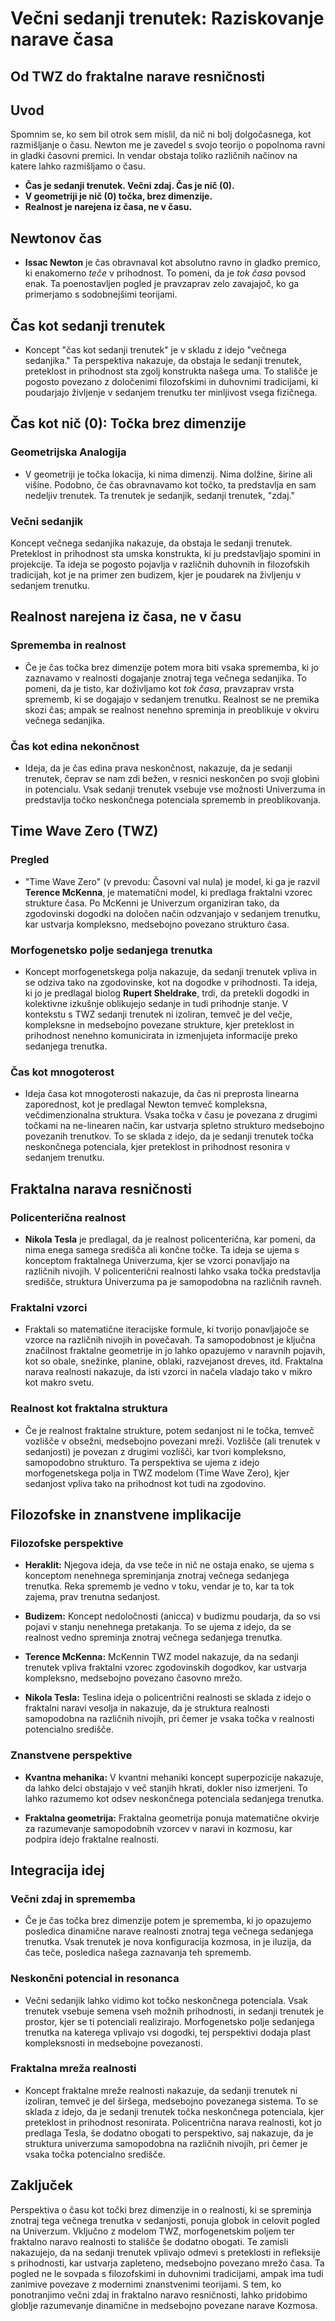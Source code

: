 
# Večni sedanji trenutek: Raziskovanje narave časa
## Od TWZ do fraktalne narave resničnosti

## Uvod

Spomnim se, ko sem bil otrok sem mislil, da nič ni bolj dolgočasnega, kot razmišljanje o času. Newton me je zavedel s svojo teorijo o popolnoma ravni in gladki časovni premici. In vendar obstaja toliko različnih načinov na katere lahko razmišljamo o času.

- **Čas je sedanji trenutek. Večni zdaj. Čas je nič (0).**
- **V geometriji je nič (0) točka, brez dimenzije.**
- **Realnost je narejena iz časa, ne v času.**

## Newtonov čas

- **Issac Newton** je čas obravnaval kot absolutno ravno in gladko premico, ki enakomerno _teče_ v prihodnost. To pomeni, da je _tok časa_ povsod enak. Ta poenostavljen pogled je pravzaprav zelo zavajajoč, ko ga primerjamo s sodobnejšimi teorijami.

## Čas kot sedanji trenutek

- Koncept "čas kot sedanji trenutek" je v skladu z idejo "večnega sedanjika." Ta perspektiva nakazuje, da obstaja le sedanji trenutek, preteklost in prihodnost sta zgolj konstrukta našega uma. To stališče je pogosto povezano z določenimi filozofskimi in duhovnimi tradicijami, ki poudarjajo življenje v sedanjem trenutku ter minljivost vsega fizičnega.

## Čas kot nič (0): Točka brez dimenzije

### Geometrijska Analogija

- V geometriji je točka lokacija, ki nima dimenzij. Nima dolžine, širine ali višine. Podobno, če čas obravnavamo kot točko, ta predstavlja en sam nedeljiv trenutek. Ta trenutek je sedanjik, sedanji trenutek, "zdaj."

### Večni sedanjik

Koncept večnega sedanjika nakazuje, da obstaja le sedanji trenutek. Preteklost in prihodnost sta umska konstrukta, ki ju predstavljajo spomini in projekcije. Ta ideja se pogosto pojavlja v različnih duhovnih in filozofskih tradicijah, kot je na primer zen budizem, kjer je poudarek na življenju v sedanjem trenutku.

## Realnost narejena iz časa, ne v času

### Sprememba in realnost

- Če je čas točka brez dimenzije potem mora biti vsaka sprememba, ki jo zaznavamo v realnosti dogajanje znotraj tega večnega sedanjika. To pomeni, da je tisto, kar doživljamo kot _tok časa_, pravzaprav vrsta sprememb, ki se dogajajo v sedanjem trenutku. Realnost se ne premika skozi čas; ampak se realnost nenehno spreminja in preoblikuje v okviru večnega sedanjika.

### Čas kot edina nekončnost

- Ideja, da je čas edina prava neskončnost, nakazuje, da je sedanji trenutek, čeprav se nam zdi bežen, v resnici neskončen po svoji globini in potencialu. Vsak sedanji trenutek vsebuje vse možnosti Univerzuma in predstavlja točko neskončnega potenciala sprememb in preoblikovanja.

## Time Wave Zero (TWZ)

### Pregled

- "Time Wave Zero" (v prevodu: Časovni val nula) je model, ki ga je razvil **Terence McKenna**, je matematični model, ki predlaga fraktalni vzorec strukture časa. Po McKenni je Univerzum organiziran tako, da zgodovinski dogodki na določen način odzvanjajo v sedanjem trenutku, kar ustvarja kompleksno, medsebojno povezano strukturo časa.

### Morfogenetsko polje sedanjega trenutka

- Koncept morfogenetskega polja nakazuje, da sedanji trenutek vpliva in se odziva tako na zgodovinske, kot na dogodke v prihodnosti. Ta ideja, ki jo je predlagal biolog **Rupert Sheldrake**, trdi, da pretekli dogodki in kolektivne izkušnje oblikujejo sedanje in tudi prihodnje stanje. V kontekstu s TWZ sedanji trenutek ni izoliran, temveč je del večje, kompleksne in medsebojno povezane strukture, kjer preteklost in prihodnost nenehno komunicirata in izmenjujeta informacije preko sedanjega trenutka.

### Čas kot mnogoterost

- Ideja časa kot mnogoterosti nakazuje, da čas ni preprosta linearna zaporednost, kot je predlagal Newton temveč kompleksna, večdimenzionalna struktura. Vsaka točka v času je povezana z drugimi točkami na ne-linearen način, kar ustvarja spletno strukturo medsebojno povezanih trenutkov. To se sklada z idejo, da je sedanji trenutek točka neskončnega potenciala, kjer preteklost in prihodnost resonira v sedanjem trenutku.

## Fraktalna narava resničnosti

### Policenterična realnost

- **Nikola Tesla** je predlagal, da je realnost policenterična, kar pomeni, da nima enega samega središča ali končne točke. Ta ideja se ujema s konceptom fraktalnega Univerzuma, kjer se vzorci ponavljajo na različnih nivojih. V policenterični realnosti lahko vsaka točka predstavlja središče, struktura Univerzuma pa je samopodobna na različnih ravneh.

### Fraktalni vzorci

- Fraktali so matematične iteracijske formule, ki tvorijo ponavljajoče se vzorce na različnih nivojih in povečavah. Ta samopodobnost je ključna značilnost fraktalne geometrije in jo lahko opazujemo v naravnih pojavih, kot so obale, snežinke, planine, oblaki, razvejanost dreves, itd. Fraktalna narava realnosti nakazuje, da isti vzorci in načela vladajo tako v mikro kot makro svetu.

### Realnost kot fraktalna struktura

- Če je realnost fraktalne strukture, potem sedanjost ni le točka, temveč vozlišče v obsežni, medsebojno povezani mreži. Vozlišče (ali trenutek v sedanjosti) je povezan z drugimi vozlišči, kar tvori kompleksno, samopodobno strukturo. Ta perspektiva se ujema z idejo morfogenetskega polja in TWZ modelom (Time Wave Zero), kjer sedanjost vpliva tako na prihodnost kot tudi na zgodovino.

## Filozofske in znanstvene implikacije

### Filozofske perspektive

- **Heraklit:** Njegova ideja, da vse teče in nič ne ostaja enako, se ujema s konceptom nenehnega spreminjanja znotraj večnega sedanjega trenutka. Reka sprememb je vedno v toku, vendar je to, kar ta tok zajema, prav trenutna sedanjost.

- **Budizem:** Koncept nedoločnosti (anicca) v budizmu poudarja, da so vsi pojavi v stanju nenehnega pretakanja. To se ujema z idejo, da se realnost vedno spreminja znotraj večnega sedanjega trenutka.

- **Terence McKenna:** McKennin TWZ model nakazuje, da na sedanji trenutek vpliva fraktalni vzorec zgodovinskih dogodkov, kar ustvarja kompleksno, medsebojno povezano časovno mrežo.

- **Nikola Tesla:** Teslina ideja o policentrični realnosti se sklada z idejo o fraktalni naravi vesolja in nakazuje, da je struktura realnosti samopodobna na različnih nivojih, pri čemer je vsaka točka v realnosti potencialno središče.

### Znanstvene perspektive

- **Kvantna mehanika:** V kvantni mehaniki koncept superpozicije nakazuje, da lahko delci obstajajo v več stanjih hkrati, dokler niso izmerjeni. To lahko razumemo kot odsev neskončnega potenciala sedanjega trenutka.

- **Fraktalna geometrija:** Fraktalna geometrija ponuja matematične okvirje za razumevanje samopodobnih vzorcev v naravi in kozmosu, kar podpira idejo fraktalne realnosti.

## Integracija idej

### Večni zdaj in sprememba

- Če je čas točka brez dimenzije potem je sprememba, ki jo opazujemo posledica dinamične narave realnosti znotraj tega večnega sedanjega trenutka. Vsak trenutek je nova konfiguracija kozmosa, in je iluzija, da čas teče, posledica našega zaznavanja teh sprememb.

### Neskončni potencial in resonanca

- Večni sedanjik lahko vidimo kot točko neskončnega potenciala. Vsak trenutek vsebuje semena vseh možnih prihodnosti, in sedanji trenutek je prostor, kjer se ti potenciali realizirajo. Morfogenetsko polje sedanjega trenutka na katerega vplivajo vsi dogodki, tej perspektivi dodaja plast kompleksnosti in medsebojne povezanosti.

### Fraktalna mreža realnosti

- Koncept fraktalne mreže realnosti nakazuje, da sedanji trenutek ni izoliran, temveč je del širšega, medsebojno povezanega sistema. To se sklada z idejo, da je sedanji trenutek točka neskončnega potenciala, kjer preteklost in prihodnost resonirata. Policentrična narava realnosti, kot jo predlaga Tesla, še dodatno obogati to perspektivo, saj nakazuje, da je struktura univerzuma samopodobna na različnih nivojih, pri čemer je vsaka točka potencialno središče.

## Zaključek

Perspektiva o času kot točki brez dimenzije in o realnosti, ki se spreminja znotraj tega večnega trenutka v sedanjosti, ponuja globok in celovit pogled na Univerzum. Vključno z modelom TWZ, morfogenetskim poljem ter fraktalno naravo realnosti to stališče še dodatno obogati. Te zamisli nakazujejo, da na sedanji trenutek vplivajo odmevi s preteklosti in refleksije s prihodnosti, kar ustvarja zapleteno, medsebojno povezano mrežo časa. Ta pogled ne le sovpada s filozofskimi in duhovnimi tradicijami, ampak ima tudi zanimive povezave z modernimi znanstvenimi teorijami. S tem, ko ponotranjimo večni zdaj in fraktalno naravo resničnosti, lahko pridobimo globlje razumevanje dinamične in medsebojno povezane narave Kozmosa.


